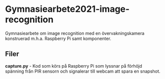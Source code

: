 # Gymnasiearbete2021-image-recognition
Gymnasiearbete om image recognition med en övervakningskamera konstruerad m.h.a. Raspberry Pi samt komponenter. 

## Filer
**capture.py** - Kod som körs på Raspberry Pi som lyssnar på förhöjd spänning från PIR sensorn och signalerar till webcam att spara en snapshot.
